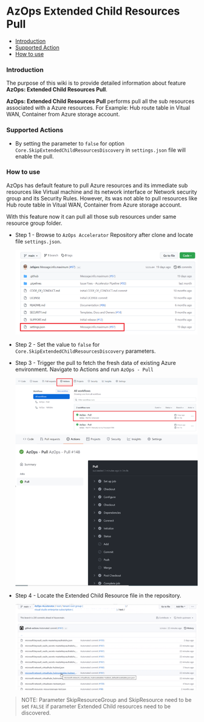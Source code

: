 # AzOps Extended Child Resources Pull

- [Introduction](#Introduction)
- [Supported Action](#Supported-Action)
- [How to use](#How-to-use)


### Introduction

The purpose of this wiki is to provide detailed information about feature **AzOps: Extended Child Resources Pull**.

**AzOps: Extended Child Resources Pull** performs pull all the sub resources associated with a Azure resources.
For Example: Hub route table in Vitual WAN, Container from Azure storage account. 


### Supported Actions

- By setting the parameter to `false` for option `Core.SkipExtendedChildResourcesDiscovery` in `settings.json` file will enable the pull. 

### How to use

AzOps has default feature to pull Azure resources and its immediate sub resources like Virtual machine and its network interface or Network security group and its Security Rules. However, its was not able to pull resources like Hub route table in Vitual WAN, Container from Azure storage account.

With this feature now it can pull all those sub resources under same resource group folder.

- Step 1 - Browse to `AzOps Accelerator` Repository after clone and locate file `settings.json`.

    ![Setting file](./Media/ExtendedChildResources/settingfile.PNG)

- Step 2 - Set the value to `false` for `Core.SkipExtendedChildResourcesDiscovery` parameters.

- Step 3 - Trigger the pull to fetch the fresh data of existing Azure environment. Navigate to Actions and run `AzOps - Pull`

    ![ResourceDeletion_workflow](./Media/ResourceDeletion/ResourceDeletion_workflow.PNG)
    ![ResourceDeletion_intial_Pull](./Media/ResourceDeletion/ResourceDeletion_intial_Pull.PNG)
 
- Step 4 - Locate the Extended Child Resource file in the repository.

    ![Extended Child Resources Discovery](./Media/ExtendedChildResources/ExtendedChildResourcesDiscovery.PNG)

>NOTE:
Parameter SkipResourceGroup and SkipResource need to be set `FALSE` if parameter Extended Child resources need to be discovered. 